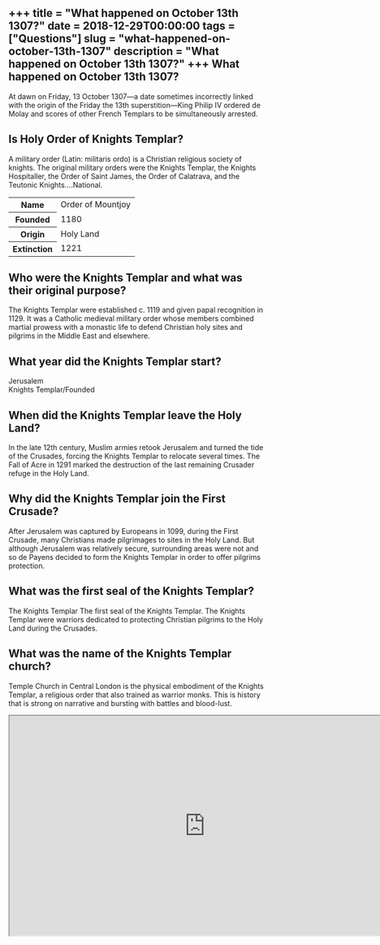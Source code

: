 +++
title = "What happened on October 13th 1307?"
date = 2018-12-29T00:00:00
tags = ["Questions"]
slug = "what-happened-on-october-13th-1307"
description = "What happened on October 13th 1307?"
+++
What happened on October 13th 1307?
-----------------------------------

At dawn on Friday, 13 October 1307—a date sometimes incorrectly linked with the origin of the Friday the 13th superstition—King Philip IV ordered de Molay and scores of other French Templars to be simultaneously arrested.

Is Holy Order of Knights Templar?
---------------------------------

A military order (Latin: militaris ordo) is a Christian religious society of knights. The original military orders were the Knights Templar, the Knights Hospitaller, the Order of Saint James, the Order of Calatrava, and the Teutonic Knights….National.

<table><tr><th>Name</th><td>Order of Mountjoy</td></tr><tr><th>Founded</th><td>1180</td></tr><tr><th>Origin</th><td>Holy Land</td></tr><tr><th>Extinction</th><td>1221</td></tr></table>

Who were the Knights Templar and what was their original purpose?
-----------------------------------------------------------------

The Knights Templar were established c. 1119 and given papal recognition in 1129. It was a Catholic medieval military order whose members combined martial prowess with a monastic life to defend Christian holy sites and pilgrims in the Middle East and elsewhere.

What year did the Knights Templar start?
----------------------------------------

Jerusalem  
Knights Templar/Founded

When did the Knights Templar leave the Holy Land?
-------------------------------------------------

In the late 12th century, Muslim armies retook Jerusalem and turned the tide of the Crusades, forcing the Knights Templar to relocate several times. The Fall of Acre in 1291 marked the destruction of the last remaining Crusader refuge in the Holy Land.

Why did the Knights Templar join the First Crusade?
---------------------------------------------------

After Jerusalem was captured by Europeans in 1099, during the First Crusade, many Christians made pilgrimages to sites in the Holy Land. But although Jerusalem was relatively secure, surrounding areas were not and so de Payens decided to form the Knights Templar in order to offer pilgrims protection.

What was the first seal of the Knights Templar?
-----------------------------------------------

The Knights Templar The first seal of the Knights Templar. The Knights Templar were warriors dedicated to protecting Christian pilgrims to the Holy Land during the Crusades.

What was the name of the Knights Templar church?
------------------------------------------------

Temple Church in Central London is the physical embodiment of the Knights Templar, a religious order that also trained as warrior monks. This is history that is strong on narrative and bursting with battles and blood-lust.

<iframe allow="accelerometer; autoplay; clipboard-write; encrypted-media; gyroscope; picture-in-picture" allowfullscreen="" class="__youtube_prefs__  epyt-is-override  no-lazyload" data-no-lazy="1" data-origheight="433" data-origwidth="770" data-skipgform_ajax_framebjll="" height="433" id="_ytid_71449" loading="lazy" src="https://www.youtube.com/embed/T9ACF4I4q0k?enablejsapi=1&autoplay=0&cc_load_policy=0&cc_lang_pref=&iv_load_policy=1&loop=0&modestbranding=0&rel=1&fs=1&playsinline=0&autohide=2&theme=dark&color=red&controls=1&" title="YouTube player" width="770"></iframe>